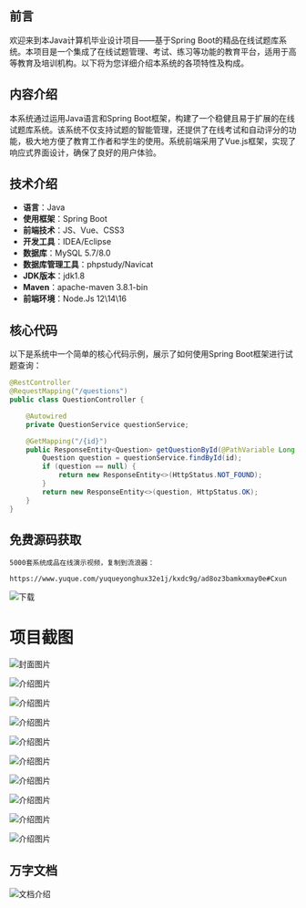 ## 前言

欢迎来到本Java计算机毕业设计项目——基于Spring Boot的精品在线试题库系统。本项目是一个集成了在线试题管理、考试、练习等功能的教育平台，适用于高等教育及培训机构。以下将为您详细介绍本系统的各项特性及构成。

## 内容介绍

本系统通过运用Java语言和Spring Boot框架，构建了一个稳健且易于扩展的在线试题库系统。该系统不仅支持试题的智能管理，还提供了在线考试和自动评分的功能，极大地方便了教育工作者和学生的使用。系统前端采用了Vue.js框架，实现了响应式界面设计，确保了良好的用户体验。

## 技术介绍

- **语言**：Java
- **使用框架**：Spring Boot
- **前端技术**：JS、Vue、CSS3
- **开发工具**：IDEA/Eclipse
- **数据库**：MySQL 5.7/8.0
- **数据库管理工具**：phpstudy/Navicat
- **JDK版本**：jdk1.8
- **Maven**：apache-maven 3.8.1-bin
- **前端环境**：Node.Js 12\14\16

## 核心代码

以下是系统中一个简单的核心代码示例，展示了如何使用Spring Boot框架进行试题查询：

```java
@RestController
@RequestMapping("/questions")
public class QuestionController {

    @Autowired
    private QuestionService questionService;

    @GetMapping("/{id}")
    public ResponseEntity<Question> getQuestionById(@PathVariable Long id) {
        Question question = questionService.findById(id);
        if (question == null) {
            return new ResponseEntity<>(HttpStatus.NOT_FOUND);
        }
        return new ResponseEntity<>(question, HttpStatus.OK);
    }
}
```

## 免费源码获取

```
5000套系统成品在线演示视频，复制到流浪器： 
```
```
https://www.yuque.com/yuqueyonghux32e1j/kxdc9g/ad8oz3bamkxmay0e#Cxun
```
![下载](https://img12.360buyimg.com/ddimg/jfs/t1/339687/11/1349/28408/68ad865fF412d7877/adaa650483a100f2.jpg)

# 项目截图

![封面图片](https://img11.360buyimg.com/ddimg/jfs/t1/324374/26/4507/161259/689da5fcFc7865696/27442c7a12d68541.jpg)

![介绍图片](https://img10.360buyimg.com/ddimg/jfs/t1/291801/12/25236/16191/689da5e1F18f6fcbe/53b04becd6ca364e.jpg)

![介绍图片](https://img11.360buyimg.com/ddimg/jfs/t1/294995/4/24989/114493/689da5e2Fbf3b78bb/0add4edc710c8872.jpg)

![介绍图片](https://img10.360buyimg.com/ddimg/jfs/t1/236656/8/37151/27012/689da5e4F054afbd6/1cfd11a72d89c070.jpg)

![介绍图片](https://img10.360buyimg.com/ddimg/jfs/t1/291770/7/21086/138337/689da5e4F7a78d05d/2eb12deaa009c427.jpg)

![介绍图片](https://img13.360buyimg.com/ddimg/jfs/t1/294963/29/22041/15925/689da5e5F81fe2d0d/7e31743b93e2918e.jpg)

![介绍图片](https://img11.360buyimg.com/ddimg/jfs/t1/310820/10/26110/19910/689da5e5Fd0d69bfa/de34ce89b58a8c74.jpg)

![介绍图片](https://img13.360buyimg.com/ddimg/jfs/t1/320112/28/25079/19014/689da5e6F02b25fc5/2fb8c0af368ba70a.jpg)

![介绍图片](https://img14.360buyimg.com/ddimg/jfs/t1/291287/14/27133/17096/689da5e6Fee6e2cf6/0b34ac30dbea1bbb.jpg)

![介绍图片](https://img14.360buyimg.com/ddimg/jfs/t1/293553/34/14386/16865/689da5e7F7afc5383/9a97ccd42061bd3c.jpg)


## 万字文档
![文档介绍](https://img14.360buyimg.com/ddimg/jfs/t1/338393/1/3576/156947/68b1ad0cF74dc525c/ff9cd6c574295685.jpg)
